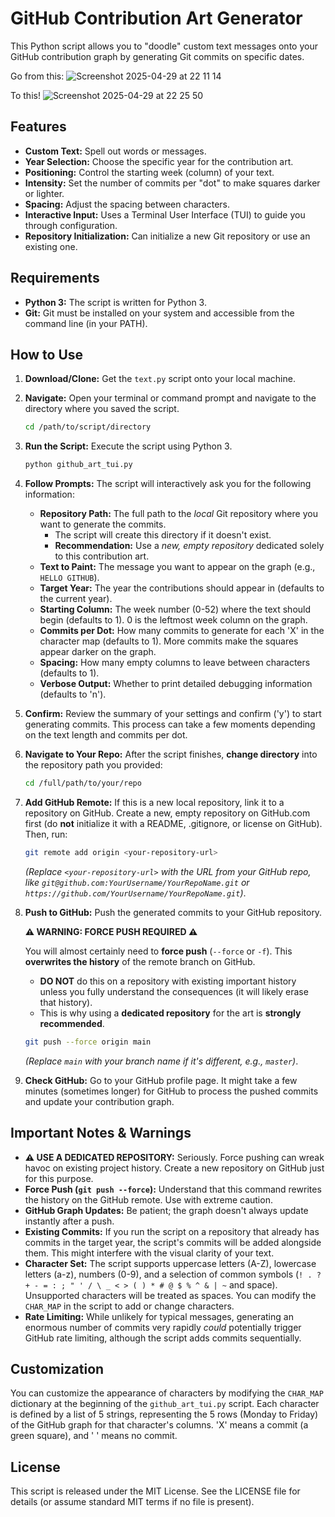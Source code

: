 # GitHub Contribution Art Generator

This Python script allows you to "doodle" custom text messages onto your GitHub contribution graph by generating Git commits on specific dates.

Go from this: 
![Screenshot 2025-04-29 at 22 11 14](https://github.com/user-attachments/assets/61f5e40c-c355-4300-acde-ec3556d61bab)

To this!
![Screenshot 2025-04-29 at 22 25 50](https://github.com/user-attachments/assets/941457fc-c420-4f43-91b7-07a5d4f601ce)


## Features

* **Custom Text:** Spell out words or messages.
* **Year Selection:** Choose the specific year for the contribution art.
* **Positioning:** Control the starting week (column) of your text.
* **Intensity:** Set the number of commits per "dot" to make squares darker or lighter.
* **Spacing:** Adjust the spacing between characters.
* **Interactive Input:** Uses a Terminal User Interface (TUI) to guide you through configuration.
* **Repository Initialization:** Can initialize a new Git repository or use an existing one.

## Requirements

* **Python 3:** The script is written for Python 3.
* **Git:** Git must be installed on your system and accessible from the command line (in your PATH).

## How to Use

1.  **Download/Clone:** Get the `text.py` script onto your local machine.
2.  **Navigate:** Open your terminal or command prompt and navigate to the directory where you saved the script.
    ```bash
    cd /path/to/script/directory
    ```
3.  **Run the Script:** Execute the script using Python 3.
    ```bash
    python github_art_tui.py
    ```
4.  **Follow Prompts:** The script will interactively ask you for the following information:
    * **Repository Path:** The full path to the *local* Git repository where you want to generate the commits.
        * The script will create this directory if it doesn't exist.
        * **Recommendation:** Use a *new, empty repository* dedicated solely to this contribution art.
    * **Text to Paint:** The message you want to appear on the graph (e.g., `HELLO GITHUB`).
    * **Target Year:** The year the contributions should appear in (defaults to the current year).
    * **Starting Column:** The week number (0-52) where the text should begin (defaults to 1). 0 is the leftmost week column on the graph.
    * **Commits per Dot:** How many commits to generate for each 'X' in the character map (defaults to 1). More commits make the squares appear darker on the graph.
    * **Spacing:** How many empty columns to leave between characters (defaults to 1).
    * **Verbose Output:** Whether to print detailed debugging information (defaults to 'n').
5.  **Confirm:** Review the summary of your settings and confirm ('y') to start generating commits. This process can take a few moments depending on the text length and commits per dot.
6.  **Navigate to Your Repo:** After the script finishes, **change directory** into the repository path you provided:
    ```bash
    cd /full/path/to/your/repo
    ```
7.  **Add GitHub Remote:** If this is a new local repository, link it to a repository on GitHub. Create a new, empty repository on GitHub.com first (do **not** initialize it with a README, .gitignore, or license on GitHub). Then, run:
    ```bash
    git remote add origin <your-repository-url>
    ```
    *(Replace `<your-repository-url>` with the URL from your GitHub repo, like `git@github.com:YourUsername/YourRepoName.git` or `https://github.com/YourUsername/YourRepoName.git`)*.
8.  **Push to GitHub:** Push the generated commits to your GitHub repository.

    **⚠️ WARNING: FORCE PUSH REQUIRED ⚠️**

    You will almost certainly need to **force push** (`--force` or `-f`). This **overwrites the history** of the remote branch on GitHub.
    * **DO NOT** do this on a repository with existing important history unless you fully understand the consequences (it will likely erase that history).
    * This is why using a **dedicated repository** for the art is **strongly recommended**.

    ```bash
    git push --force origin main
    ```
    *(Replace `main` with your branch name if it's different, e.g., `master`)*.

9.  **Check GitHub:** Go to your GitHub profile page. It might take a few minutes (sometimes longer) for GitHub to process the pushed commits and update your contribution graph.

## Important Notes & Warnings

* **⚠️ USE A DEDICATED REPOSITORY:** Seriously. Force pushing can wreak havoc on existing project history. Create a new repository on GitHub just for this purpose.
* **Force Push (`git push --force`):** Understand that this command rewrites the history on the GitHub remote. Use with extreme caution.
* **GitHub Graph Updates:** Be patient; the graph doesn't always update instantly after a push.
* **Existing Commits:** If you run the script on a repository that already has commits in the target year, the script's commits will be added alongside them. This might interfere with the visual clarity of your text.
* **Character Set:** The script supports uppercase letters (A-Z), lowercase letters (a-z), numbers (0-9), and a selection of common symbols (`! . ? + - = : ; " ' / \ _ < > ( ) * # @ $ % ^ & | ~` and space). Unsupported characters will be treated as spaces. You can modify the `CHAR_MAP` in the script to add or change characters.
* **Rate Limiting:** While unlikely for typical messages, generating an enormous number of commits very rapidly *could* potentially trigger GitHub rate limiting, although the script adds commits sequentially.

## Customization

You can customize the appearance of characters by modifying the `CHAR_MAP` dictionary at the beginning of the `github_art_tui.py` script. Each character is defined by a list of 5 strings, representing the 5 rows (Monday to Friday) of the GitHub graph for that character's columns. 'X' means a commit (a green square), and ' ' means no commit.

## License

This script is released under the MIT License. See the LICENSE file for details (or assume standard MIT terms if no file is present).
